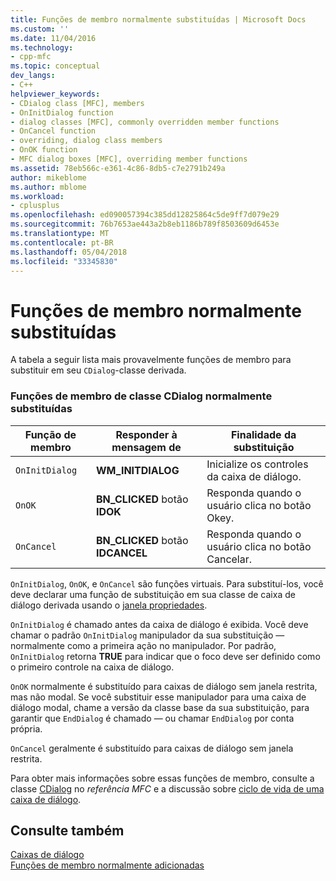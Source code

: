 ```yaml
---
title: Funções de membro normalmente substituídas | Microsoft Docs
ms.custom: ''
ms.date: 11/04/2016
ms.technology:
- cpp-mfc
ms.topic: conceptual
dev_langs:
- C++
helpviewer_keywords:
- CDialog class [MFC], members
- OnInitDialog function
- dialog classes [MFC], commonly overridden member functions
- OnCancel function
- overriding, dialog class members
- OnOK function
- MFC dialog boxes [MFC], overriding member functions
ms.assetid: 78eb566c-e361-4c86-8db5-c7e2791b249a
author: mikeblome
ms.author: mblome
ms.workload:
- cplusplus
ms.openlocfilehash: ed090057394c385dd12825864c5de9ff7d079e29
ms.sourcegitcommit: 76b7653ae443a2b8eb1186b789f8503609d6453e
ms.translationtype: MT
ms.contentlocale: pt-BR
ms.lasthandoff: 05/04/2018
ms.locfileid: "33345830"
---
```

# <a name="commonly-overridden-member-functions"></a>Funções de membro normalmente substituídas
A tabela a seguir lista mais provavelmente funções de membro para substituir em seu `CDialog`-classe derivada.  
  
### <a name="commonly-overridden-member-functions-of-class-cdialog"></a>Funções de membro de classe CDialog normalmente substituídas  
  
|Função de membro|Responder à mensagem de|Finalidade da substituição|  
|---------------------|----------------------------|-----------------------------|  
|`OnInitDialog`|**WM_INITDIALOG**|Inicialize os controles da caixa de diálogo.|  
|`OnOK`|**BN_CLICKED** botão **IDOK**|Responda quando o usuário clica no botão Okey.|  
|`OnCancel`|**BN_CLICKED** botão **IDCANCEL**|Responda quando o usuário clica no botão Cancelar.|  
  
 `OnInitDialog`, `OnOK`, e `OnCancel` são funções virtuais. Para substituí-los, você deve declarar uma função de substituição em sua classe de caixa de diálogo derivada usando o [janela propriedades](/visualstudio/ide/reference/properties-window).  
  
 `OnInitDialog` é chamado antes da caixa de diálogo é exibida. Você deve chamar o padrão `OnInitDialog` manipulador da sua substituição — normalmente como a primeira ação no manipulador. Por padrão, `OnInitDialog` retorna **TRUE** para indicar que o foco deve ser definido como o primeiro controle na caixa de diálogo.  
  
 `OnOK` normalmente é substituído para caixas de diálogo sem janela restrita, mas não modal. Se você substituir esse manipulador para uma caixa de diálogo modal, chame a versão da classe base da sua substituição, para garantir que `EndDialog` é chamado — ou chamar `EndDialog` por conta própria.  
  
 `OnCancel` geralmente é substituído para caixas de diálogo sem janela restrita.  
  
 Para obter mais informações sobre essas funções de membro, consulte a classe [CDialog](../mfc/reference/cdialog-class.md) no *referência MFC* e a discussão sobre [ciclo de vida de uma caixa de diálogo](../mfc/life-cycle-of-a-dialog-box.md).  
  
## <a name="see-also"></a>Consulte também  
 [Caixas de diálogo](../mfc/dialog-boxes.md)   
 [Funções de membro normalmente adicionadas](../mfc/commonly-added-member-functions.md)
